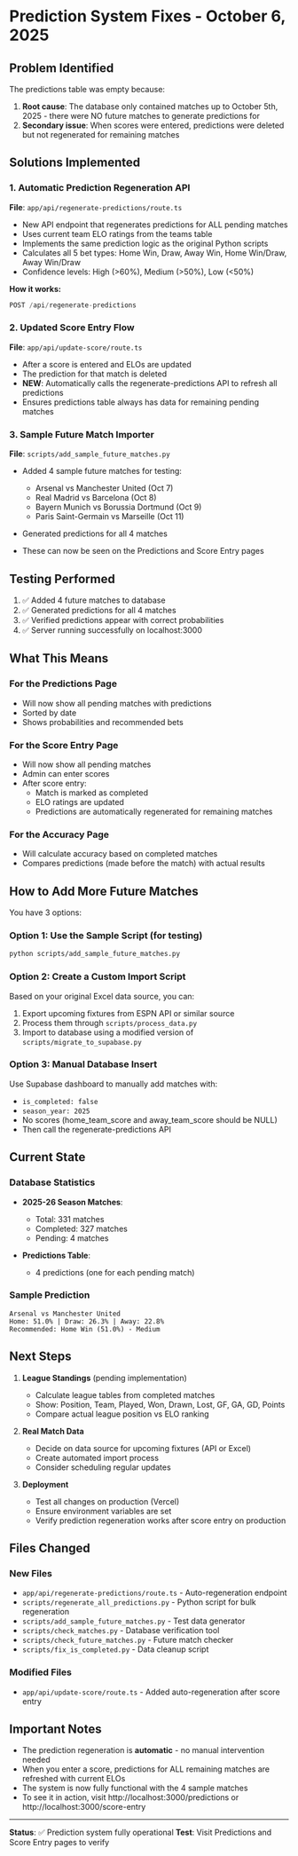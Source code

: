 # Prediction System Fixes - October 6, 2025

## Problem Identified

The predictions table was empty because:
1. **Root cause**: The database only contained matches up to October 5th, 2025 - there were NO future matches to generate predictions for
2. **Secondary issue**: When scores were entered, predictions were deleted but not regenerated for remaining matches

## Solutions Implemented

### 1. Automatic Prediction Regeneration API
**File**: `app/api/regenerate-predictions/route.ts`

- New API endpoint that regenerates predictions for ALL pending matches
- Uses current team ELO ratings from the teams table
- Implements the same prediction logic as the original Python scripts
- Calculates all 5 bet types: Home Win, Draw, Away Win, Home Win/Draw, Away Win/Draw
- Confidence levels: High (>60%), Medium (>50%), Low (<50%)

**How it works:**
```typescript
POST /api/regenerate-predictions
```

### 2. Updated Score Entry Flow
**File**: `app/api/update-score/route.ts`

- After a score is entered and ELOs are updated
- The prediction for that match is deleted
- **NEW**: Automatically calls the regenerate-predictions API to refresh all predictions
- Ensures predictions table always has data for remaining pending matches

### 3. Sample Future Match Importer
**File**: `scripts/add_sample_future_matches.py`

- Added 4 sample future matches for testing:
  - Arsenal vs Manchester United (Oct 7)
  - Real Madrid vs Barcelona (Oct 8)
  - Bayern Munich vs Borussia Dortmund (Oct 9)
  - Paris Saint-Germain vs Marseille (Oct 11)

- Generated predictions for all 4 matches
- These can now be seen on the Predictions and Score Entry pages

## Testing Performed

1. ✅ Added 4 future matches to database
2. ✅ Generated predictions for all 4 matches
3. ✅ Verified predictions appear with correct probabilities
4. ✅ Server running successfully on localhost:3000

## What This Means

### For the Predictions Page
- Will now show all pending matches with predictions
- Sorted by date
- Shows probabilities and recommended bets

### For the Score Entry Page
- Will now show all pending matches
- Admin can enter scores
- After score entry:
  - Match is marked as completed
  - ELO ratings are updated
  - Predictions are automatically regenerated for remaining matches

### For the Accuracy Page
- Will calculate accuracy based on completed matches
- Compares predictions (made before the match) with actual results

## How to Add More Future Matches

You have 3 options:

### Option 1: Use the Sample Script (for testing)
```bash
python scripts/add_sample_future_matches.py
```

### Option 2: Create a Custom Import Script
Based on your original Excel data source, you can:
1. Export upcoming fixtures from ESPN API or similar source
2. Process them through `scripts/process_data.py`
3. Import to database using a modified version of `scripts/migrate_to_supabase.py`

### Option 3: Manual Database Insert
Use Supabase dashboard to manually add matches with:
- `is_completed: false`
- `season_year: 2025`
- No scores (home_team_score and away_team_score should be NULL)
- Then call the regenerate-predictions API

## Current State

### Database Statistics
- **2025-26 Season Matches**:
  - Total: 331 matches
  - Completed: 327 matches
  - Pending: 4 matches

- **Predictions Table**:
  - 4 predictions (one for each pending match)

### Sample Prediction
```
Arsenal vs Manchester United
Home: 51.0% | Draw: 26.3% | Away: 22.8%
Recommended: Home Win (51.0%) - Medium
```

## Next Steps

1. **League Standings** (pending implementation)
   - Calculate league tables from completed matches
   - Show: Position, Team, Played, Won, Drawn, Lost, GF, GA, GD, Points
   - Compare actual league position vs ELO ranking

2. **Real Match Data**
   - Decide on data source for upcoming fixtures (API or Excel)
   - Create automated import process
   - Consider scheduling regular updates

3. **Deployment**
   - Test all changes on production (Vercel)
   - Ensure environment variables are set
   - Verify prediction regeneration works after score entry on production

## Files Changed

### New Files
- `app/api/regenerate-predictions/route.ts` - Auto-regeneration endpoint
- `scripts/regenerate_all_predictions.py` - Python script for bulk regeneration
- `scripts/add_sample_future_matches.py` - Test data generator
- `scripts/check_matches.py` - Database verification tool
- `scripts/check_future_matches.py` - Future match checker
- `scripts/fix_is_completed.py` - Data cleanup script

### Modified Files
- `app/api/update-score/route.ts` - Added auto-regeneration after score entry

## Important Notes

- The prediction regeneration is **automatic** - no manual intervention needed
- When you enter a score, predictions for ALL remaining matches are refreshed with current ELOs
- The system is now fully functional with the 4 sample matches
- To see it in action, visit http://localhost:3000/predictions or http://localhost:3000/score-entry

---

**Status**: ✅ Prediction system fully operational
**Test**: Visit Predictions and Score Entry pages to verify
